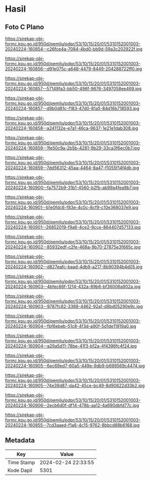 # Hasil

## Foto C Plano

https://sirekap-obj-formc.kpu.go.id/950d/pemilu/pdpr/53/10/15/20/01/5310152001003-20240224-160854--c26fce4a-7084-4bd0-bb9d-59a3c202922f.jpg

https://sirekap-obj-formc.kpu.go.id/950d/pemilu/pdpr/53/10/15/20/01/5310152001003-20240224-160856--d91e075c-a648-4479-8449-204288722ff0.jpg

https://sirekap-obj-formc.kpu.go.id/950d/pemilu/pdpr/53/10/15/20/01/5310152001003-20240224-160857--57149fa3-bb50-496f-9676-3497058ee469.jpg

https://sirekap-obj-formc.kpu.go.id/950d/pemilu/pdpr/53/10/15/20/01/5310152001003-20240224-160857--d9b0d81c-f183-47d0-81a5-84d16b718593.jpg

https://sirekap-obj-formc.kpu.go.id/950d/pemilu/pdpr/53/10/15/20/01/5310152001003-20240224-160858--a241132e-e7a1-46ca-9637-1e21e1dab308.jpg

https://sirekap-obj-formc.kpu.go.id/950d/pemilu/pdpr/53/10/15/20/01/5310152001003-20240224-160859--1fe50c9a-2b5b-4281-9b29-33ca3f6ec0b7.jpg

https://sirekap-obj-formc.kpu.go.id/950d/pemilu/pdpr/53/10/15/20/01/5310152001003-20240224-160859--7dd56312-45aa-4464-8a47-f1055f14f4db.jpg

https://sirekap-obj-formc.kpu.go.id/950d/pemilu/pdpr/53/10/15/20/01/5310152001003-20240224-160900--fa7572b9-31b1-4560-b2fb-ab99a4fea9b7.jpg

https://sirekap-obj-formc.kpu.go.id/950d/pemilu/pdpr/53/10/15/20/01/5310152001003-20240224-160901--b1e0fdc6-f83e-4c0c-8cf9-c10e368037e9.jpg

https://sirekap-obj-formc.kpu.go.id/950d/pemilu/pdpr/53/10/15/20/01/5310152001003-20240224-160901--26852019-f9a6-4ce2-9cce-864407d57133.jpg

https://sirekap-obj-formc.kpu.go.id/950d/pemilu/pdpr/53/10/15/20/01/5310152001003-20240224-160902--85932edf-c2fe-468a-9b70-27875e3f665c.jpg

https://sirekap-obj-formc.kpu.go.id/950d/pemilu/pdpr/53/10/15/20/01/5310152001003-20240224-160902--d827eafc-baad-4db9-a217-8b90394b4d05.jpg

https://sirekap-obj-formc.kpu.go.id/950d/pemilu/pdpr/53/10/15/20/01/5310152001003-20240224-160903--4bfec66f-1214-432a-89b6-bf36006a902a.jpg

https://sirekap-obj-formc.kpu.go.id/950d/pemilu/pdpr/53/10/15/20/01/5310152001003-20240224-160903--9787fc82-3368-4462-92a1-d8bd05290e9c.jpg

https://sirekap-obj-formc.kpu.go.id/950d/pemilu/pdpr/53/10/15/20/01/5310152001003-20240224-160904--fbf6ebeb-51c8-4f3d-a90f-5d1de11919a0.jpg

https://sirekap-obj-formc.kpu.go.id/950d/pemilu/pdpr/53/10/15/20/01/5310152001003-20240224-160904--a29a5d11-78be-41f3-b12a-4f4396fc4f24.jpg

https://sirekap-obj-formc.kpu.go.id/950d/pemilu/pdpr/53/10/15/20/01/5310152001003-20240224-160905--6ec69ed7-60a5-449e-9db9-b699569c4474.jpg

https://sirekap-obj-formc.kpu.go.id/950d/pemilu/pdpr/53/10/15/20/01/5310152001003-20240224-160905--74e39d87-da42-45ce-bc49-8d90622d33b2.jpg

https://sirekap-obj-formc.kpu.go.id/950d/pemilu/pdpr/53/10/15/20/01/5310152001003-20240224-160906--2ecb6d0f-df14-478b-aa12-4a690dbfd77c.jpg

https://sirekap-obj-formc.kpu.go.id/950d/pemilu/pdpr/53/10/15/20/01/5310152001003-20240224-160855--7cd3aaed-f1a6-4c15-9762-8bbcd88b6168.jpg


## Metadata

| Key        | Value               |
| ---------- | ------------------- |
| Time Stamp | 2024-02-24 22:33:55 |
| Kode Dapil | 5301                |




